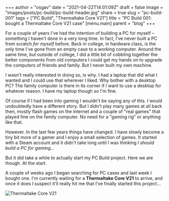 +++
author = "osgav"
date = "2021-04-22T14:01:09Z"
draft = false
image = "images/posts/pc-build/pc-build-header.jpg"
share = true
slug = "pc-build-001"
tags = ["PC Build", "Thermaltake Core V21"]
title = "PC Build 001: bought a Thermaltake Core V21 case"
[menu.main]
parent = "blog"
+++

For a couple of years I've had the intention of building a PC for myself – something I haven't done in a very long time. In fact, I've never built a PC from scratch *for myself* before. Back in college, in hardware class, is the only time I've gone from an empty case to a working computer. Around the same time, but outside of college, I did a little bit of cobbling together the better components from old computers I could get my hands on to upgrade the computers of friends and family. But I never built my own machine.

<!--more-->

I wasn't really interested in doing so, is why. I had a laptop that did what I wanted and I could use that wherever I liked. Why bother with a desktop PC? The family computer is there in its corner if I want to use a desktop for whatever reason. I have my laptop though so I'm fine.

Of course if I had been into gaming I wouldn't be saying any of this. I would undoubtedly have a different story. But I didn't play many games at all back then, mostly flash games on the internet and a couple of "real games" that played fine on the family computer. No need for a "gaming rig" or anything like that. 

However. In the last few years things have changed. I have slowly become a tiny bit more of a gamer and I enjoy a small selection of games. It started with a Steam account and it didn't take long until I was thinking *I should build a PC for gaming...*

But it did take a while to actually start my PC Build project. Here we are though. At the start. 

A couple of weeks ago I began searching for PC cases and last week I bought one. I'm currently waiting for a **Thermaltake Core V21** to arrive, and once it does I suspect it'll really hit me that I've finally started this project...

![Thermaltake Core V21](/images/posts/pc-build/thermaltake-core-v21.jpg "Thermaltake Core V21")




